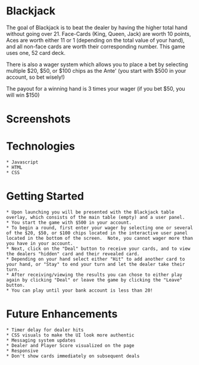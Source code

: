 # Blackjack

The goal of Blackjack is to beat the dealer by having the higher total hand without going over 21.  Face-Cards (King, Queen, Jack) are worth 10 points, Aces are worth either 11 or 1 (depending on the total value of your hand), and all non-face cards are worth their corresponding number.  This game uses one, 52 card deck.

There is also a wager system which allows you to place a bet by selecting multiple $20, $50, or $100 chips as the Ante' (you start with $500 in your account, so bet wisely!)

The payout for a winning hand is 3 times your wager (if you bet $50, you will win $150)

# Screenshots


# Technologies
    * Javascript
    * HTML
    * CSS

# Getting Started

    * Upon launching you will be presented with the Blackjack table overlay, which consists of the main table (empty) and a user panel.
    * You start the game with $500 in your account.  
    * To begin a round, first enter your wager by selecting one or several of the $20, $50, or $100 chips located in the interactive user panel located in the bottom of the screen.  Note, you cannot wager more than you have in your account.
    * Next, click on the "Deal" button to receive your cards, and to view the dealers "hidden" card and their revealed card.
    * Depending on your hand select either "Hit" to add another card to your hand, or "Stay" to end your turn and let the dealer take their turn.
    * After receiving/viewing the results you can chose to either play again by clicking "Deal" or leave the game by clicking the "Leave" button.
    * You can play until your bank account is less than 20!

# Future Enhancements

    * Timer delay for dealer hits
    * CSS visuals to make the UI look more authentic
    * Messaging system updates
    * Dealer and Player Score visualized on the page
    * Responsive 
    * Don't show cards immediately on subsequent deals

